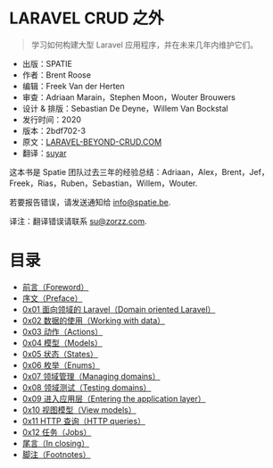 LARAVEL CRUD 之外
===================

> 学习如何构建大型 Laravel 应用程序，并在未来几年内维护它们。

- 出版：SPATIE
- 作者：Brent Roose
- 编辑：Freek Van der Herten
- 审查：Adriaan Marain，Stephen Moon，Wouter Brouwers
- 设计 & 排版：Sebastian De Deyne，Willem Van Bockstal
- 发行时间：2020
- 版本：2bdf702-3
- 原文：[LARAVEL-BEYOND-CRUD.COM](https://laravel-beyond-crud.com/)
- 翻译：[suyar](https://github.com/suyar)

这本书是 Spatie 团队过去三年的经验总结：Adriaan，Alex，Brent，Jef，Freek，Rias，Ruben，Sebastian，Willem，Wouter.

若要报告错误，请发送通知给 <info@spatie.be>.

译注：翻译错误请联系 <su@zorzz.com>.

# 目录

- [前言（Foreword）](./chapters/foreword.md)
- [序文（Preface）](./chapters/preface.md)
- [0x01 面向领域的 Laravel（Domain oriented Laravel）](./chapters/0x01.md)
- [0x02 数据的使用（Working with data）](./chapters/0x02.md)
- [0x03 动作（Actions）](./chapters/0x03.md)
- [0x04 模型（Models）](./chapters/0x04.md)
- [0x05 状态（States）](./chapters/0x05.md)
- [0x06 枚举（Enums）](./chapters/0x06.md)
- [0x07 领域管理（Managing domains）](./chapters/0x07.md)
- [0x08 领域测试（Testing domains）](./chapters/0x08.md)
- [0x09 进入应用层（Entering the application layer）](./chapters/0x09.md)
- [0x10 视图模型（View models）](./chapters/0x10.md)
- [0x11 HTTP 查询（HTTP queries）](./chapters/0x11.md)
- [0x12 任务（Jobs）](./chapters/0x12.md)
- [尾言（In closing）](./chapters/in-closing.md)
- [脚注（Footnotes）](./chapters/footnotes.md)
